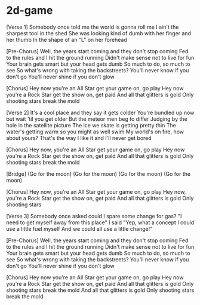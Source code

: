 # 2d-game

[Verse 1]
Somebody once told me the world is gonna roll me
I ain't the sharpest tool in the shed
She was looking kind of dumb with her finger and her thumb
In the shape of an "L" on her forehead

[Pre-Chorus]
Well, the years start coming and they don't stop coming
Fed to the rules and I hit the ground running
Didn't make sense not to live for fun
Your brain gets smart but your head gets dumb
So much to do, so much to see
So what's wrong with taking the backstreets?
You'll never know if you don't go
You'll never shine if you don't glow

[Chorus]
Hey now you're an All Star get your game on, go play
Hey now you're a Rock Star get the show on, get paid
And all that glitters is gold
Only shooting stars break the mold

[Verse 2]
It's a cool place and they say it gets colder
You're bundled up now but wait 'til you get older
But the meteor men beg to differ
Judging by the hole in the satellite picture
The ice we skate is getting pretty thin
The water's getting warm so you might as well swim
My world's on fire, how about yours?
That's the way I like it and I'll never get bored
 

[Chorus]
Hey now, you're an All Star get your game on, go play
Hey now you're a Rock Star get the show on, get paid
And all that glitters is gold
Only shooting stars break the mold

[Bridge]
(Go for the moon)
(Go for the moon)
(Go for the moon)
(Go for the moon)

[Chorus]
Hey now, you're an All Star get your game on, go play
Hey now, you're a Rock Star get the show on, get paid
And all that glitters is gold
Only shooting stars

[Verse 3]
Somebody once asked could I spare some change for gas?
"I need to get myself away from this place"
I said "Yep, what a concept
I could use a little fuel myself
And we could all use a little change!"

[Pre-Chorus]
Well, the years start coming and they don't stop coming
Fed to the rules and I hit the ground running
Didn't make sense not to live for fun
Your brain gets smart but your head gets dumb
So much to do, so much to see
So what's wrong with taking the backstreets?
You'll never know if you don't go
You'll never shine if you don't glow
 

[Chorus]
Hey now you're an All Star get your game on, go play
Hey now you're a Rock Star get the show on, get paid
And all that glitters is gold
Only shooting stars break the mold
And all that glitters is gold
Only shooting stars break the mold
